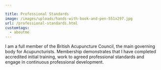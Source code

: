 ```yaml
---

title: Professional Standards
image: /images/uploads/hands-with-book-and-pen-551x297.jpg
url: /professional-standards.html
customtags:
  - aboutme
---
```

I am a full member of the British  Acupuncture Council, the main governing body for Acupuncturists.  Membership demonstrates that I have completed accredited initial training, work to agreed professional standards and engage in continuous professional development. 
